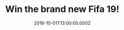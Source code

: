 ---
campaign-uuid: "c-b1629deb-b6eb-43c9-84f7-680ad93dcfc1"
type: "Preview"
category: "Gifts"
date: "2018-10-01T13:00:00.000Z"
end-date: "2018-11-01T23:59:00.000Z"
disable-form: false
is_promoted: false
has_entry_page: true
title: "Win the brand new Fifa 19!"
competition-description: "<p>We have the game everybody is talking about and we want\
  \ to give it to YOU! Yes, that’s right, we have managed to get our hands on the\
  \ brand new Fifa 19 to one of our lucky readers. But that is not all, you decide\
  \ in which platform you want the game for!</p>\r\n<p>Ready to feel a champion-caliber\
  \ experience on and off the pitch? Click below for a chance to win!</p>"
hero-header: "Win the brand new Fifa 19!"
terms-confirmation: "N/A"
banner-img: "https://assets.expresslyapp.com/asset-abcd0cc9-e2c4-4599-a3da-f1e5cba20484.jpg"
logo-left-href: "clubhttp://club.expressly.io"
logo-left-image: "https://assets.expresslyapp.com/asset-d2207bc3-a5d1-4ac2-94ff-1a351cdc35cf.jpg"
logo-left-title: "Club Expressly"
bg-image-hero: "https://assets.expresslyapp.com/asset-7c887f83-9eda-4eab-a16a-375157424c7d.jpg"
bg-image-first: "https://assets.expresslyapp.com/asset-1ad0b391-41e3-4139-a986-931f9edfb825.jpg"
section1-content: "</p>Active Touch Headline, Dynamic Tactics, Timed Finishing, Official\
  \ UEFA Elements… are some of its new features! But that is just the beginning: the\
  \ brand new Fifa  offers a gameplay innovation that allows you to control the pitch\
  \ in every moment and provides a new way to play. Do you want to experience the\
  \ dramatic finale of the story of Alex Hunter? or maybe you want to be the best\
  \ at the prestigious UEFA Champions League?</p>\r\n<p>If you can’t wait to play\
  \ the brand new Fifa 19, enter the form below for a chance to win it!</p>\r\n<p>Good\
  \ luck!</p>"
entry-title: "Win the brand new Fifa 19!"
entry-content: "Enter the draw to win the brand new Fifa 19 by completing the form\
  \ below before 23:59 on 1st of November 2018."
has-winner: false
prize-description: "The brand new Fifa 19!"
special-conditions: "Multiple entries are allowed up to one every day.\r\nThis competition\
  \ is also available on: https://aaa.nme.com/competitions/fifa-19-giveaway"
---